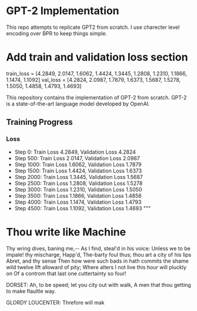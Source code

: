 
# GPT-2 Implementation
This repo attempts to replicate GPT2 from scratch. I use charecter level encoding over BPR to keep things simple. 

# Add train and validation loss section
train_loss = [4.2849, 2.0147, 1.6062, 1.4424, 1.3445, 1.2808, 1.2310, 1.1866, 1.1474, 1.1092]
val_loss = [4.2824, 2.0987, 1.7879, 1.6373, 1.5687, 1.5278, 1.5050, 1.4858, 1.4793, 1.4693]


This repository contains the implementation of GPT-2 from scratch. GPT-2 is a state-of-the-art language model developed by OpenAI.

## Training Progress
### Loss
- Step 0: Train Loss 4.2849, Validation Loss 4.2824
- Step 500: Train Loss 2.0147, Validation Loss 2.0987
- Step 1000: Train Loss 1.6062, Validation Loss 1.7879
- Step 1500: Train Loss 1.4424, Validation Loss 1.6373
- Step 2000: Train Loss 1.3445, Validation Loss 1.5687
- Step 2500: Train Loss 1.2808, Validation Loss 1.5278
- Step 3000: Train Loss 1.2310, Validation Loss 1.5050
- Step 3500: Train Loss 1.1866, Validation Loss 1.4858
- Step 4000: Train Loss 1.1474, Validation Loss 1.4793
- Step 4500: Train Loss 1.1092, Validation Loss 1.4693
"""

# Thou write like Machine

Thy wring dives, baning me,--
As I find, steal'd in his voice:
Unless we to be impale! thy mischarge,
Happ'd, The-barty foul thus; thou art a
city of his lips Abret, and thy sense
Then how were such bads in hath commits the
shame wild twelve lift alloward of pity;
Where alters I not live this hour will pluckly on
Of a controm that last one cuttertainty so four!

DORSET:
Ah, to be speed; let you city out with walk,
A men that thou getting to make flaultle way.

GLORDY LOUCENTER:
Threfore will mak







